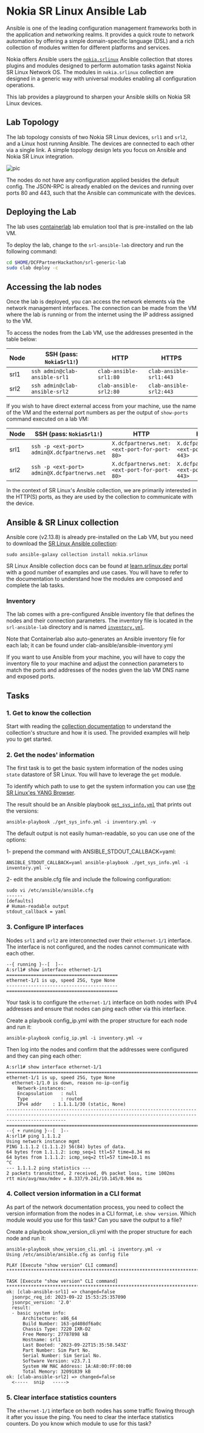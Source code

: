 # Nokia SR Linux Ansible Lab

Ansible is one of the leading configuration management frameworks both in the application and networking realms. It provides a quick route to network automation by offering a simple domain-specific language (DSL) and a rich collection of modules written for different platforms and services.

Nokia offers Ansible users the [`nokia.srlinux`](https://learn.srlinux.dev/ansible/collection/) Ansible collection that stores plugins and modules designed to perform automation tasks against Nokia SR Linux Network OS. The modules in `nokia.srlinux` collection are designed in a generic way with universal modules enabling all configuration operations.

This lab provides a playground to sharpen your Ansible skills on Nokia SR Linux devices.

## Lab Topology

The lab topology consists of two Nokia SR Linux devices, `srl1` and `srl2`, and a Linux host running Ansible. The devices are connected to each other via a single link. A simple topology design lets you focus on Ansible and Nokia SR Linux integration.

![pic](https://gitlab.com/rdodin/pics/-/wikis/uploads/1072f8c533eb46fc61acfde56562d159/image.png)

The nodes do not have any configuration applied besides the default config. The JSON-RPC is already enabled on the devices and running over ports 80 and 443, such that the Ansible can communicate with the devices.

## Deploying the Lab

The lab uses [containerlab](https://containerlab.dev) lab emulation tool that is pre-installed on the lab VM.

To deploy the lab, change to the `srl-ansible-lab` directory and run the following command:

```bash
cd $HOME/DCFPartnerHackathon/srl-generic-lab
sudo clab deploy -c
```

## Accessing the lab nodes

Once the lab is deployed, you can access the network elements via the network management interfaces. The connection can be made from the VM where the lab is running or from the internet using the IP address assigned to the VM.

To access the nodes from the Lab VM, use the addresses presented in the table below:

| Node | SSH (pass: `NokiaSrl1!`)      | HTTP                   | HTTPS                   |
| ---- | ----------------------------- | ---------------------- | ----------------------- |
| srl1 | `ssh admin@clab-ansible-srl1` | `clab-ansible-srl1:80` | `clab-ansible-srl1:443` |
| srl2 | `ssh admin@clab-ansible-srl2` | `clab-ansible-srl2:80` | `clab-ansible-srl2:443` |

If you wish to have direct external access from your machine, use the name of the VM and the external port numbers as per the output of `show-ports` command executed on a lab VM:

| Node | SSH (pass: `NokiaSrl1!`)      | HTTP                         | HTTPS                         |
| ---- | ----------------------------- | ---------------------------- | ----------------------------- |
| srl1 | `ssh -p <ext-port> admin@X.dcfpartnerws.net` | `X.dcfpartnerws.net:<ext-port-for-port-80>` | `X.dcfpartnerws.net:<ext-port-for-port-443>` |
| srl2 | `ssh -p <ext-port> admin@X.dcfpartnerws.net` | `X.dcfpartnerws.net:<ext-port-for-port-80>` | `X.dcfpartnerws.net:<ext-port-for-port-443>` |

In the context of SR Linux's Ansible collection, we are primarily interested in the HTTP(S) ports, as they are used by the collection to communicate with the device.

## Ansible & SR Linux collection

Ansible core (v2.13.8) is already pre-installed on the Lab VM, but you need to download the [SR Linux Ansible collection](https://learn.srlinux.dev/ansible/collection/):
```
sudo ansible-galaxy collection install nokia.srlinux
```

SR Linux Ansible collection docs can be found at [learn.srlinux.dev](https://learn.srlinux.dev/ansible/collection/) portal with a good number of examples and use cases. You will have to refer to the documentation to understand how the modules are composed and complete the lab tasks.

### Inventory

The lab comes with a pre-configured Ansible inventory file that defines the nodes and their connection parameters. The inventory file is located in the `srl-ansible-lab` directory and is named [`inventory.yml`](inventory.yml).

Note that Containerlab also auto-generates an Ansible inventory file for each lab; it can be found under clab-ansible/ansible-inventory.yml

If you want to use Ansible from your machine, you will have to copy the inventory file to your machine and adjust the connection parameters to match the ports and addresses of the nodes given the lab VM DNS name and exposed ports.

## Tasks

### 1. Get to know the collection

Start with reading the [collection documentation](https://learn.srlinux.dev/ansible/collection/) to understand the collection's structure and how it is used. The provided examples will help you to get started.

### 2. Get the nodes' information

The first task is to get the basic system information of the nodes using `state` datastore of SR Linux. You will have to leverage the `get` module.

To identify which path to use to get the system information you can use [the SR Linux'es YANG Browser](https://yang.srlinux.dev).

The result should be an Ansible playbook [`get_sys_info.yml`](get_sys_info.yml) that prints out the versions:
```
ansible-playbook ./get_sys_info.yml -i inventory.yml -v
```

The default output is not easily human-readable, so you can use one of the options:

1- prepend the command with ANSIBLE_STDOUT_CALLBACK=yaml:
```
ANSIBLE_STDOUT_CALLBACK=yaml ansible-playbook ./get_sys_info.yml -i inventory.yml -v
```

2- edit the ansible.cfg file and include the following configuration:
```
sudo vi /etc/ansible/ansible.cfg
------
[defaults]
# Human-readable output
stdout_callback = yaml
```


### 3. Configure IP interfaces

Nodes `srl1` and `srl2` are interconnected over their `ethernet-1/1` interface. The interface is not configured, and the nodes cannot communicate with each other.

```
--{ running }--[  ]--
A:srl1# show interface ethernet-1/1 
=========================================
ethernet-1/1 is up, speed 25G, type None
-----------------------------------------
=========================================
```

Your task is to configure the `ethernet-1/1` interface on both nodes with IPv4 addresses and ensure that nodes can ping each other via this interface.

Create a playbook config_ip.yml with the proper structure for each node and run it:

```
ansible-playbook config_ip.yml -i inventory.yml -v
```

Then log into the nodes and confirm that the addresses were configured and they can ping each other:
```
A:srl1# show interface ethernet-1/1
==================================================================================================================================================================
ethernet-1/1 is up, speed 25G, type None
  ethernet-1/1.0 is down, reason no-ip-config
    Network-instances:
    Encapsulation   : null
    Type            : routed
    IPv4 addr    : 1.1.1.1/30 (static, None)
------------------------------------------------------------------------------------------------------------------------------------------------------------------
==================================================================================================================================================================
--{ + running }--[  ]--
A:srl1# ping 1.1.1.2
Using network instance mgmt
PING 1.1.1.2 (1.1.1.2) 56(84) bytes of data.
64 bytes from 1.1.1.2: icmp_seq=1 ttl=57 time=8.34 ms
64 bytes from 1.1.1.2: icmp_seq=2 ttl=57 time=10.1 ms
^C
--- 1.1.1.2 ping statistics ---
2 packets transmitted, 2 received, 0% packet loss, time 1002ms
rtt min/avg/max/mdev = 8.337/9.241/10.145/0.904 ms
```


### 4. Collect version information in a CLI format

As part of the network documentation process, you need to collect the version information from the nodes in a CLI format, i.e. `show version`. Which module would you use for this task? Can you save the output to a file?

Create a playbook show_version_cli.yml with the proper structure for each node and run it:

```
ansible-playbook show_version_cli.yml -i inventory.yml -v
Using /etc/ansible/ansible.cfg as config file

PLAY [Execute "show version" CLI command] ************************************************************************************************************************

TASK [Execute "show version" CLI command] ************************************************************************************************************************
ok: [clab-ansible-srl1] => changed=false
  jsonrpc_req_id: 2023-09-22 15:53:25:357090
  jsonrpc_version: '2.0'
  result:
  - basic system info:
      Architecture: x86_64
      Build Number: 163-gd408df6a0c
      Chassis Type: 7220 IXR-D2
      Free Memory: 27787898 kB
      Hostname: srl1
      Last Booted: '2023-09-22T15:35:58.543Z'
      Part Number: Sim Part No.
      Serial Number: Sim Serial No.
      Software Version: v23.7.1
      System HW MAC Address: 1A:A8:00:FF:00:00
      Total Memory: 32091839 kB
ok: [clab-ansible-srl2] => changed=false
  <-----  snip   ----->

```

### 5. Clear interface statistics counters

The `ethernet-1/1` interface on both nodes has some traffic flowing through it after you issue the ping. You need to clear the interface statistics counters. Do you know which module to use for this task?
